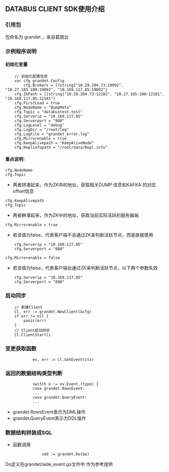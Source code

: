 ## DATABUS CLIENT SDK使用介绍

### 引用包

包命名为 grandet ，来自葛朗台

### 示例程序说明


#### 初始化变量

```
	// 初始化配置信息
	var cfg grandet.Config
		cfg.Brokers = []string{"10.29.204.73:19092", "10.27.185.100:19092", "10.169.117.85:19092"}
	cfg.ZkPath = []string{"10.29.204.73:12181", "10.27.185.100:12181", "10.169.117.85:12181"}
	cfg.FirstLoad = true
	cfg.NodeName = "DumpMeta"
	cfg.Topic = "databustest.test"
	cfg.Serverip = "10.169.117.85"
	cfg.Serverport = "888"
	cfg.LogLevel = "debug"
	cfg.LogDir = "/root/log"
	cfg.LogFile = "grandet_error.log"
	cfg.Mirrorenable = true
	cfg.KeepAlivepath = "KeepAliveNode"
	cfg.Replinfopath = "/root/data/Repl.info"

```

#### 重点说明:

```
cfg.NodeName
cfg.Topic 
```
* 两者拼凑起来，作为ZK中的地址，获取相关DUMP 信息和KAFKA 的对应offset信息

```
cfg.KeepAlivepath
cfg.Topic 
```

* 两者軿凑起来，作为ZK中的地址，获取当前实际活跃的服务器端

```
cfg.Mirrorenable = true
```
* 若该值为false，代表客户端不会通过ZK来判断活跃节点，而是直接使用
```
	cfg.Serverip = "10.169.117.85"
	cfg.Serverport = "888"
```

```
cfg.Mirrorenable = false
```
* 若该值为false，代表客户端会通过ZK来判断活跃节点，以下两个参数失效
```
	cfg.Serverip = "10.169.117.85"
	cfg.Serverport = "888"
```


### 启动同步

```
	// 新建Client
	Cl, err := grandet.NewClient(&cfg)
	if err != nil {
		panic(err)
	}
	// Client启动同步
	Cl.ClientStart()

```

### 变更获取函数

```
			ev, err := Cl.GetEvent(ctx)

```

### 返回的数据结构类型判断

```
			switch e := ev.Event.(type) {
			case grandet.RowsEvent:
			...
			case grandet.QueryEvent:
			...
```

* grandet.RowsEvent表示为DML操作
* grandet.QueryEvent表示为DDL操作


### 数据结构拼装成SQL

* 函数调用

```
				cmd := grandet.Do(&e)

```

Do定义在grandet/aide_event.go文件中
作为参考提供


